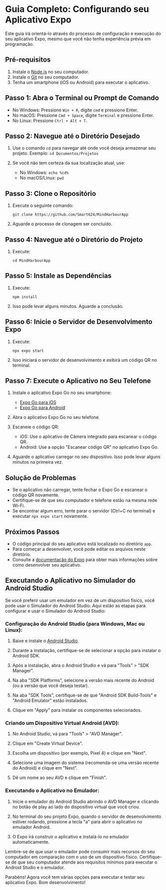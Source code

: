 # Guia Completo: Configurando seu Aplicativo Expo

Este guia irá orientá-lo através do processo de configuração e execução do seu aplicativo Expo, mesmo que você não tenha experiência prévia em programação.

## Pré-requisitos

1. Instale o [Node.js](https://nodejs.org/) no seu computador.
2. Instale o [Git](https://git-scm.com/downloads) no seu computador.
3. Tenha um smartphone (iOS ou Android) para executar o aplicativo.

## Passo 1: Abra o Terminal ou Prompt de Comando

- No Windows: Pressione `Win + R`, digite `cmd` e pressione Enter.
- No macOS: Pressione `Cmd + Space`, digite `Terminal` e pressione Enter.
- No Linux: Pressione `Ctrl + Alt + T`.

## Passo 2: Navegue até o Diretório Desejado

1. Use o comando `cd` para navegar até onde você deseja armazenar seu projeto.
   Exemplo: `cd Documentos/Projetos`

2. Se você não tem certeza da sua localização atual, use:
   - No Windows: `echo %cd%`
   - No macOS/Linux: `pwd`

## Passo 3: Clone o Repositório

1. Execute o seguinte comando:
   ```
   git clone https://github.com/Smart624/MindHarbourApp
   ```

2. Aguarde o processo de clonagem ser concluído.

## Passo 4: Navegue até o Diretório do Projeto

1. Execute:
   ```
   cd MindHarbourApp
   ```

## Passo 5: Instale as Dependências

1. Execute:
   ```
   npm install
   ```

2. Isso pode levar alguns minutos. Aguarde a conclusão.

## Passo 6: Inicie o Servidor de Desenvolvimento Expo

1. Execute:
   ```
   npx expo start
   ```

2. Isso iniciará o servidor de desenvolvimento e exibirá um código QR no terminal.

## Passo 7: Execute o Aplicativo no Seu Telefone

1. Instale o aplicativo Expo Go no seu smartphone:
   - [Expo Go para iOS](https://apps.apple.com/app/expo-go/id982107779)
   - [Expo Go para Android](https://play.google.com/store/apps/details?id=host.exp.exponent)

2. Abra o aplicativo Expo Go no seu telefone.

3. Escaneie o código QR:
   - iOS: Use o aplicativo de Câmera integrado para escanear o código QR.
   - Android: Use a opção "Escanear código QR" no aplicativo Expo Go.

4. Aguarde o aplicativo carregar no seu dispositivo. Isso pode levar alguns minutos na primeira vez.

## Solução de Problemas

- Se o aplicativo não carregar, tente fechar o Expo Go e escanear o código QR novamente.
- Certifique-se de que seu computador e telefone estão na mesma rede Wi-Fi.
- Se encontrar algum erro, tente parar o servidor (Ctrl+C no terminal) e executar `npx expo start` novamente.

## Próximos Passos

- O código principal do seu aplicativo está localizado no diretório `app`.
- Para começar a desenvolver, você pode editar os arquivos neste diretório.
- Consulte a [documentação do Expo](https://docs.expo.dev/) para obter mais informações sobre como desenvolver seu aplicativo.

## Executando o Aplicativo no Simulador do Android Studio

Se você preferir usar um emulador em vez de um dispositivo físico, você pode usar o Simulador do Android Studio. Aqui estão as etapas para configurar e usar o Simulador do Android Studio:

### Configuração do Android Studio (para Windows, Mac ou Linux):

1. Baixe e instale o [Android Studio](https://developer.android.com/studio).

2. Durante a instalação, certifique-se de selecionar a opção para instalar o Android SDK.

3. Após a instalação, abra o Android Studio e vá para "Tools" > "SDK Manager".

4. Na aba "SDK Platforms", selecione a versão mais recente do Android (ou a versão que você deseja testar).

5. Na aba "SDK Tools", certifique-se de que "Android SDK Build-Tools" e "Android Emulator" estão instalados.

6. Clique em "Apply" para instalar os componentes selecionados.

### Criando um Dispositivo Virtual Android (AVD):

1. No Android Studio, vá para "Tools" > "AVD Manager".

2. Clique em "Create Virtual Device".

3. Escolha um dispositivo (por exemplo, Pixel 4) e clique em "Next".

4. Selecione uma imagem do sistema (recomenda-se uma versão recente do Android) e clique em "Next".

5. Dê um nome ao seu AVD e clique em "Finish".

### Executando o Aplicativo no Emulador:

1. Inicie o emulador do Android Studio abrindo o AVD Manager e clicando no botão de play ao lado do dispositivo virtual que você criou.

2. No terminal do seu projeto Expo, quando o servidor de desenvolvimento estiver rodando, pressione a tecla "a" para abrir o aplicativo no emulador Android.

3. O Expo irá construir o aplicativo e instalá-lo no emulador automaticamente.

Lembre-se de que usar o emulador pode consumir mais recursos do seu computador em comparação com o uso de um dispositivo físico. Certifique-se de que seu computador atende aos requisitos mínimos para executar o Android Studio e o emulador.

Parabéns! Agora você tem várias opções para executar e testar seu aplicativo Expo. Bom desenvolvimento!